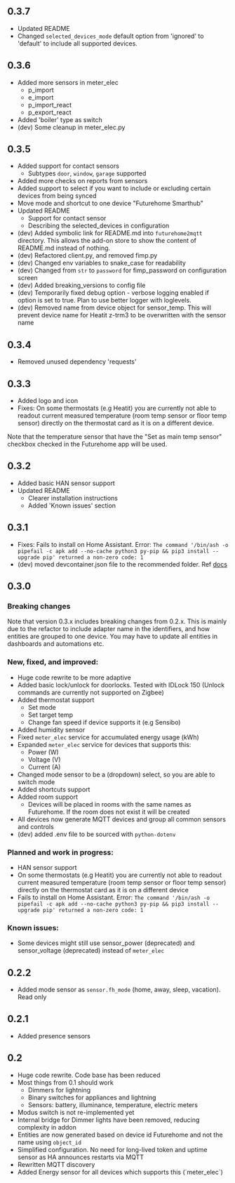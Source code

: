 ## 0.3.7

- Updated README
- Changed `selected_devices_mode` default option from 'ignored' to 'default' to include all supported devices.

## 0.3.6

- Added more sensors in meter_elec
  - p_import
  - e_import
  - p_import_react
  - p_export_react
- Added 'boiler' type as switch
- (dev) Some cleanup in meter_elec.py

## 0.3.5

- Added support for contact sensors
  - Subtypes `door`, `window`, `garage` supported
- Added more checks on reports from sensors
- Added support to select if you want to include or excluding certain devices from being synced
- Move mode and shortcut to one device "Futurehome Smarthub"
- Updated README
  - Support for contact sensor
  - Describing the selected_devices in configuration
- (dev) Added symbolic link for README.md into `futurehome2mqtt` directory.
  This allows the add-on store to show the content of README.md instead of nothing.
- (dev) Refactored client.py, and removed fimp.py
- (dev) Changed env variables to snake_case for readability
- (dev) Changed from `str` to `password` for fimp_password on configuration screen
- (dev) Added breaking_versions to config file
- (dev) Temporarily fixed debug option - verbose logging enabled if option is set to true.
  Plan to use better logger with loglevels.
- (dev) Removed name from device object for sensor_temp.
  This will prevent device name for Heatit z-trm3 to be overwritten with the sensor name

## 0.3.4

- Removed unused dependency 'requests'

## 0.3.3

- Added logo and icon
- Fixes: On some thermostats (e.g Heatit) you are currently not able to readout current
  measured temperature (room temp sensor or floor temp sensor) directly on the thermostat card as it is on a different device.

Note that the temperature sensor that have the "Set as main temp sensor" checkbox checked in the Futurehome app will be used.

## 0.3.2

- Added basic HAN sensor support
- Updated README
  - Clearer installation instructions
  - Added 'Known issues' section

## 0.3.1

- Fixes: Fails to install on Home Assistant. Error: `The command '/bin/ash -o pipefail -c apk add --no-cache python3 py-pip && pip3 install --upgrade pip' returned a non-zero code: 1`
- (dev) moved devcontainer.json file to the recommended folder. Ref [docs](https://developers.home-assistant.io/docs/add-ons/testing/)

## 0.3.0

### Breaking changes

Note that version 0.3.x includes breaking changes from 0.2.x.
This is mainly due to the refactor to include adapter name in the identifiers, and how entities are grouped to one device.
You may have to update all entities in dashboards and automations etc.

### New, fixed, and improved:

- Huge code rewrite to be more adaptive
- Added basic lock/unlock for doorlocks. Tested with IDLock 150 (Unlock commands are currently not supported on Zigbee)
- Added thermostat support
  - Set mode
  - Set target temp
  - Change fan speed if device supports it (e.g Sensibo)
- Added humidity sensor
- Fixed `meter_elec` service for accumulated energy usage (kWh)
- Expanded `meter_elec` service for devices that supports this:
  - Power (W)
  - Voltage (V)
  - Current (A)
- Changed mode sensor to be a (dropdown) select, so you are able to switch mode
- Added shortcuts support
- Added room support
  - Devices will be placed in rooms with the same names as Futurehome. If the room does not exist it will be created
- All devices now generate MQTT devices and group all common sensors and controls
- (dev) added .env file to be sourced with `python-dotenv`

### Planned and work in progress:

- HAN sensor support
- On some thermostats (e.g Heatit) you are currently not able to readout current
  measured temperature (room temp sensor or floor temp sensor) directly on the thermostat card as it is on a different device
- Fails to install on Home Assistant. Error: `The command '/bin/ash -o pipefail -c apk add --no-cache python3 py-pip && pip3 install --upgrade pip' returned a non-zero code: 1`

### Known issues:

- Some devices might still use sensor_power (deprecated) and sensor_voltage (deprecated) instead of `meter_elec`

## 0.2.2

- Added mode sensor as `sensor.fh_mode` (home, away, sleep, vacation). Read only

## 0.2.1

- Added presence sensors

## 0.2

- Huge code rewrite. Code base has been reduced
- Most things from 0.1 should work
  - Dimmers for lightning
  - Binary switches for appliances and lightning
  - Sensors: battery, illuminance, temperature, electric meters
- Modus switch is not re-implemented yet
- Internal bridge for Dimmer lights have been removed, reducing complexity in addon
- Entities are now generated based on device id Futurehome and not the name using `object_id`
- Simplified configuration. No need for long-lived token and uptime sensor as HA announces restarts via MQTT
- Rewritten MQTT discovery
- Added Energy sensor for all devices which supports this (´meter_elec`)
